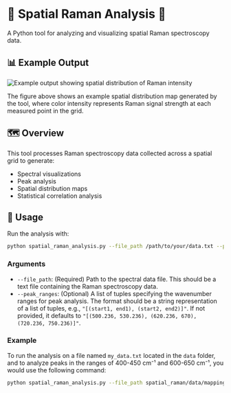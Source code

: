# 🧪 Spatial Raman Analysis 🔬

A Python tool for analyzing and visualizing spatial Raman spectroscopy data.


## 📊 Example Output

![Example output showing spatial distribution of Raman intensity](figures/example.png)

The figure above shows an example spatial distribution map generated by the tool, where color intensity represents Raman signal strength at each measured point in the grid.


## 🗺️ Overview

This tool processes Raman spectroscopy data collected across a spatial grid to generate:

- Spectral visualizations
- Peak analysis
- Spatial distribution maps
- Statistical correlation analysis


## 🚀 Usage

Run the analysis with:

```bash
python spatial_raman_analysis.py --file_path /path/to/your/data.txt --peak_ranges "[(500, 530), (620, 670), (720, 750)]"
```

### Arguments

- `--file_path`: (Required) Path to the spectral data file. This should be a text file containing the Raman spectroscopy data.
- `--peak_ranges`: (Optional) A list of tuples specifying the wavenumber ranges for peak analysis. The format should be a string representation of a list of tuples, e.g., `"[(start1, end1), (start2, end2)]"`. If not provided, it defaults to `"[(500.236, 530.236), (620.236, 670), (720.236, 750.236)]"`.

### Example

To run the analysis on a file named `my_data.txt` located in the `data` folder, and to analyze peaks in the ranges of 400-450 cm⁻¹ and 600-650 cm⁻¹, you would use the following command:

```bash
python spatial_raman_analysis.py --file_path spatial_raman/data/mapping Ta50 20250213--Scan LA Step--007--Spec.Data 1.txt --peak_ranges "[(400, 450), (600, 650)]"
```



